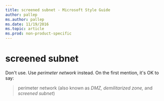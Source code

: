 ```yaml
---
title: screened subnet - Microsoft Style Guide
author: pallep
ms.author: pallep
ms.date: 11/19/2016
ms.topic: article
ms.prod: non-product-specific
---
```


# screened subnet

Don't use. Use *perimeter network* instead. On the first mention, it's OK to say:

>perimeter network (also known as *DMZ, demilitarized zone,* and *screened subnet*)
